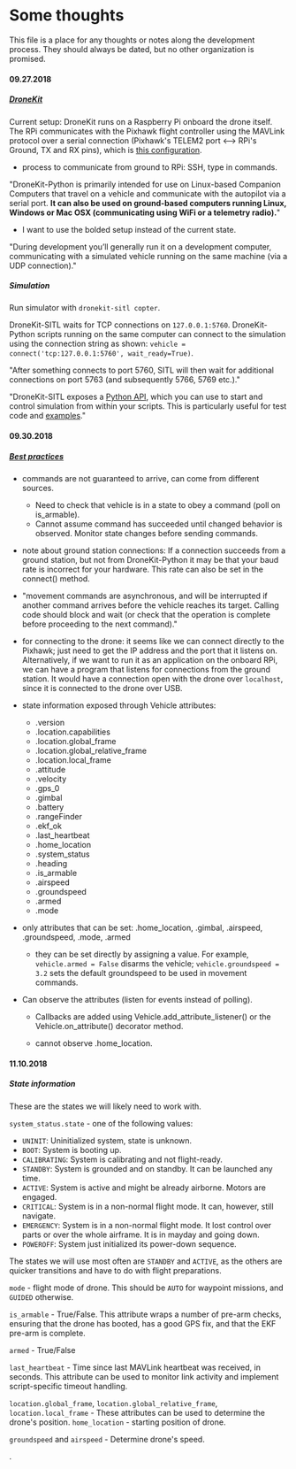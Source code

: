 # Some thoughts

This file is a place for any thoughts or notes along the development process. They should always be dated, but no other organization is promised.

#### 09.27.2018

##### [DroneKit](http://python.dronekit.io/develop)

Current setup: DroneKit runs on a Raspberry Pi onboard the drone itself. The RPi communicates with the Pixhawk flight controller using the MAVLink protocol over a serial connection (Pixhawk's TELEM2 port <--> RPi's Ground, TX and RX pins), which is [this configuration](http://ardupilot.org/dev/docs/raspberry-pi-via-mavlink.html).

  - process to communicate from ground to RPi: SSH, type in commands.

"DroneKit-Python is primarily intended for use on Linux-based Companion Computers that travel on a vehicle and communicate with the autopilot via a serial port. **It can also be used on ground-based computers running Linux, Windows or Mac OSX (communicating using WiFi or a telemetry radio).**"
  - I want to use the bolded setup instead of the current state.

"During development you’ll generally run it on a development computer, communicating with a simulated vehicle running on the same machine (via a UDP connection)."

##### Simulation

Run simulator with `dronekit-sitl copter`.

DroneKit-SITL waits for TCP connections on `127.0.0.1:5760`. DroneKit-Python scripts running on the same computer can connect to the simulation using the connection string as shown:
`vehicle = connect('tcp:127.0.0.1:5760', wait_ready=True)`.

"After something connects to port 5760, SITL will then wait for additional connections on port 5763 (and subsequently 5766, 5769 etc.)."

"DroneKit-SITL exposes a [Python API](https://github.com/dronekit/dronekit-sitl#api), which you can use to start and control simulation from within your scripts. This is particularly useful for test code and [examples](http://python.dronekit.io/examples/index.html#example-toc)."

#### 09.30.2018

##### [Best practices](http://python.dronekit.io/develop/best_practice.html)

- commands are not guaranteed to arrive, can come from different sources.
  - Need to check that vehicle is in a state to obey a command (poll on is_armable).
  - Cannot assume command has succeeded until changed behavior is observed. Monitor state changes before sending commands.

- note about ground station connections: If a connection succeeds from a ground station, but not from DroneKit-Python it may be that your baud rate is incorrect for your hardware. This rate can also be set in the connect() method.

- "movement commands are asynchronous, and will be interrupted if another command arrives before the vehicle reaches its target. Calling code should block and wait (or check that the operation is complete before proceeding to the next command)."

- for connecting to the drone: it seems like we can connect directly to the Pixhawk; just need to get the IP address and the port that it listens on. Alternatively, if we want to run it as an application on the onboard RPi, we can have a program that listens for connections from the ground station. It would have a connection open with the drone over `localhost`, since it is connected to the drone over USB.

- state information exposed through Vehicle attributes:
  - .version
  - .location.capabilities
  - .location.global_frame
  - .location.global_relative_frame
  - .location.local_frame
  - .attitude
  - .velocity
  - .gps_0
  - .gimbal
  - .battery
  - .rangeFinder
  - .ekf_ok
  - .last_heartbeat
  - .home_location
  - .system_status
  - .heading
  - .is_armable
  - .airspeed
  - .groundspeed
  - .armed
  - .mode

- only attributes that can be set: .home_location, .gimbal, .airspeed, .groundspeed, .mode, .armed

  - they can be set directly by assigning a value. For example, `vehicle.armed = False` disarms the vehicle; `vehicle.groundspeed = 3.2` sets the default groundspeed to be used in movement commands.

- Can observe the attributes (listen for events instead of polling).
  - Callbacks are added using Vehicle.add_attribute_listener() or the Vehicle.on_attribute() decorator method.

  - cannot observe .home_location.

#### 11.10.2018

##### State information

These are the states we will likely need to work with.

`system_status.state` - one of the following values:

- `UNINIT`: Uninitialized system, state is unknown.
- `BOOT`: System is booting up.
- `CALIBRATING`: System is calibrating and not flight-ready.
- `STANDBY`: System is grounded and on standby. It can be launched any time.
- `ACTIVE`: System is active and might be already airborne. Motors are engaged.
- `CRITICAL`: System is in a non-normal flight mode. It can, however, still navigate.
- `EMERGENCY`: System is in a non-normal flight mode. It lost control over parts or over the whole airframe. It is in mayday and going down.
- `POWEROFF`: System just initialized its power-down sequence.

The states we will use most often are `STANDBY` and `ACTIVE`, as the others are quicker transitions and have to do with flight preparations.

`mode` - flight mode of drone. This should be `AUTO` for waypoint missions, and `GUIDED` otherwise.

`is_armable` - True/False. This attribute wraps a number of pre-arm checks, ensuring that the drone has booted, has a good GPS fix, and that the EKF pre-arm is complete.

`armed` - True/False

`last_heartbeat` - Time since last MAVLink heartbeat was received, in seconds. This attribute can be used to monitor link activity and implement script-specific timeout handling.

`location.global_frame`, `location.global_relative_frame`, `location.local_frame` - These attributes can be used to determine the drone's position.
`home_location` - starting position of drone.

`groundspeed` and `airspeed` - Determine drone's speed.

















.
